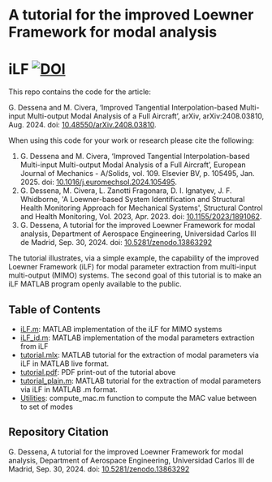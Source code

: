 # A tutorial for the improved Loewner Framework for modal analysis

# iLF [![DOI](https://zenodo.org/badge/doi/10.5281/zenodo.13863292.svg)](https://doi.org/10.5281/zenodo.13863292)

This repo contains the code for the article:

G. Dessena and M. Civera, ‘Improved Tangential Interpolation-based Multi-input Multi-output Modal Analysis of a Full Aircraft’, 	arXiv, arXiv:2408.03810, Aug. 2024. doi: [10.48550/arXiv.2408.03810](https://doi.org/10.48550/arXiv.2408.03810).

When using this code for your work or research please cite the following:

1.	G. Dessena and M. Civera, ‘Improved Tangential Interpolation-based Multi-input Multi-output Modal Analysis of a Full Aircraft’, European Journal of Mechanics - A/Solids, vol. 109. Elsevier BV, p. 105495, Jan. 2025. doi: [10.1016/j.euromechsol.2024.105495](https://doi.org/10.1016/j.euromechsol.2024.105495).
2.	G. Dessena, M. Civera, L. Zanotti Fragonara, D. I. Ignatyev, J. F. Whidborne, 'A Loewner-based System Identification and Structural Health Monitoring Approach for Mechanical Systems', Structural Control and Health Monitoring, Vol. 2023, Apr. 2023. doi: [10.1155/2023/1891062](https://doi.org/10.1155/2023/1891062).
3.	G. Dessena, A tutorial for the improved Loewner Framework for modal analysis, Department of Aerospace Engineering, Universidad Carlos III de Madrid, Sep. 30, 2024. doi: [10.5281/zenodo.13863292](https://doi.org/10.5281/zenodo.13863292)

The tutorial illustrates, via a simple example, the capability of the improved Loewner Framework (iLF) for modal parameter extraction from multi-input multi-output (MIMO) systems. The second goal of this tutorial is to make an iLF MATLAB program openly available to the public.

## Table of Contents
- [iLF.m](/iLF.m): MATLAB implementation of the iLF for MIMO systems
- [iLF_id.m](/iLF_id.m): MATLAB implementation of the modal parameters extraction from iLF
- [tutorial.mlx](/tutorial.mlx): MATLAB tutorial for the extraction of modal parameters via iLF in MATLAB live format.
- [tutorial.pdf](/tutorial.pdf): PDF print-out of the tutorial above
- [tutorial_plain.m](/tutorial_plain.m): MATLAB tutorial for the extraction of modal parameters via iLF in MATLAB .m format.
- [Utilities](/Utilities): compute_mac.m function to compute the MAC value between to set of modes

## Repository Citation

G. Dessena, A tutorial for the improved Loewner Framework for modal analysis, Department of Aerospace Engineering, Universidad Carlos III de Madrid, Sep. 30, 2024. doi: [10.5281/zenodo.13863292](https://doi.org/10.5281/zenodo.13863292)
